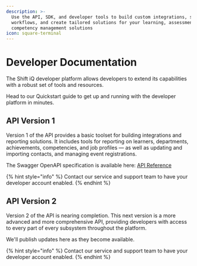 ```yaml
---
description: >-
  Use the API, SDK, and developer tools to build custom integrations, streamline
  workflows, and create tailored solutions for your learning, assessment, and
  competency management solutions
icon: square-terminal
---
```


# Developer Documentation

The Shift iQ developer platform allows developers to extend its capabilities with a robust set of tools and resources.&#x20;

Head to our Quickstart guide to get up and running with the developer platform in minutes.

## API Version 1

Version 1 of the API provides a basic toolset for building integrations and reporting solutions. It includes tools for reporting on learners, departments, achievements, competencies, and job profiles — as well as updating and importing contacts, and managing event registrations.

The Swagger OpenAPI specification is available here: [API Reference](api-v1/introduction.md)

{% hint style="info" %}
Contact our service and support team to have your developer account enabled.&#x20;
{% endhint %}

## API Version 2

Version 2 of the API is nearing completion. This next version is a more advanced and more comprehensive API, providing developers with access to every part of every subsystem throughout the platform.&#x20;

We'll publish updates here as they become available.

{% hint style="info" %}
Contact our service and support team to have your developer account enabled.&#x20;
{% endhint %}
